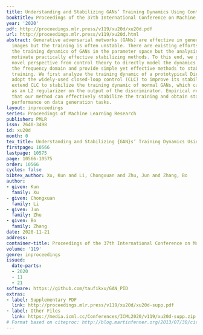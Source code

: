```yaml
---
title: Understanding and Stabilizing GANs’ Training Dynamics Using Control Theory
booktitle: Proceedings of the 37th International Conference on Machine Learning
year: '2020'
pdf: http://proceedings.mlr.press/v119/xu20d/xu20d.pdf
url: http://proceedings.mlr.press/v119/xu20d.html
abstract: Generative adversarial networks (GANs) are effective in generating realistic
  images but the training is often unstable. There are existing efforts that model
  the training dynamics of GANs in the parameter space but the analysis cannot directly
  motivate practically effective stabilizing methods. To this end, we present a conceptually
  novel perspective from control theory to directly model the dynamics of GANs in
  the frequency domain and provide simple yet effective methods to stabilize GAN’s
  training. We first analyze the training dynamic of a prototypical Dirac GAN and
  adopt the widely-used closed-loop control (CLC) to improve its stability. We then
  extend CLC to stabilize the training dynamic of normal GANs, which can be implemented
  as an L2 regularizer on the output of the discriminator. Empirical results show
  that our method can effectively stabilize the training and obtain state-of-the-art
  performance on data generation tasks.
layout: inproceedings
series: Proceedings of Machine Learning Research
publisher: PMLR
issn: 2640-3498
id: xu20d
month: 0
tex_title: Understanding and Stabilizing {GAN}s’ Training Dynamics Using Control Theory
firstpage: 10566
lastpage: 10575
page: 10566-10575
order: 10566
cycles: false
bibtex_author: Xu, Kun and Li, Chongxuan and Zhu, Jun and Zhang, Bo
author:
- given: Kun
  family: Xu
- given: Chongxuan
  family: Li
- given: Jun
  family: Zhu
- given: Bo
  family: Zhang
date: 2020-11-21
address: 
container-title: Proceedings of the 37th International Conference on Machine Learning
volume: '119'
genre: inproceedings
issued:
  date-parts:
  - 2020
  - 11
  - 21
software: https://github.com/taufikxu/GAN_PID
extras:
- label: Supplementary PDF
  link: http://proceedings.mlr.press/v119/xu20d/xu20d-supp.pdf
- label: Other Files
  link: https://media.icml.cc/Conferences/ICML2020/v119/xu20d-supp.zip
# Format based on citeproc: http://blog.martinfenner.org/2013/07/30/citeproc-yaml-for-bibliographies/
---
```

